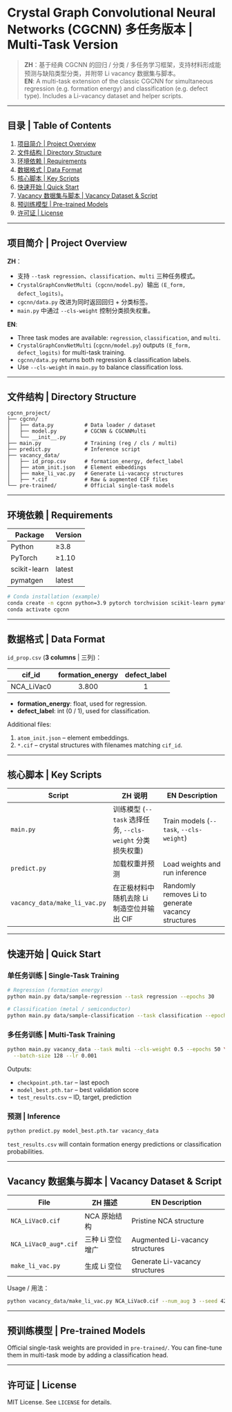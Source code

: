 # Crystal Graph Convolutional Neural Networks (CGCNN) 多任务版本 | Multi-Task Version

> **ZH**：基于经典 CGCNN 的回归 / 分类 / 多任务学习框架，支持材料形成能预测与缺陷类型分类，并附带 Li vacancy 数据集与脚本。  
> **EN**: A multi-task extension of the classic CGCNN for simultaneous regression (e.g. formation energy) and classification (e.g. defect type). Includes a Li-vacancy dataset and helper scripts.

---

## 目录 | Table of Contents

1. [项目简介 | Project Overview](#项目简介--project-overview)  
2. [文件结构 | Directory Structure](#文件结构--directory-structure)  
3. [环境依赖 | Requirements](#环境依赖--requirements)  
4. [数据格式 | Data Format](#数据格式--data-format)  
5. [核心脚本 | Key Scripts](#核心脚本--key-scripts)  
6. [快速开始 | Quick Start](#快速开始--quick-start)  
7. [Vacancy 数据集与脚本 | Vacancy Dataset & Script](#vacancy-数据集与脚本--vacancy-dataset--script)  
8. [预训练模型 | Pre-trained Models](#预训练模型--pre-trained-models)  
9. [许可证 | License](#许可证--license)

---

## 项目简介 | Project Overview

**ZH**：
- 支持 `--task regression`、`classification`、`multi` 三种任务模式。
- `CrystalGraphConvNetMulti`（`cgcnn/model.py`）输出 `(E_form, defect_logits)`。
- `cgcnn/data.py` 改进为同时返回回归 + 分类标签。
- `main.py` 中通过 `--cls-weight` 控制分类损失权重。

**EN**:
- Three task modes are available: `regression`, `classification`, and `multi`.
- `CrystalGraphConvNetMulti` (`cgcnn/model.py`) outputs `(E_form, defect_logits)` for multi-task training.
- `cgcnn/data.py` returns both regression & classification labels.
- Use `--cls-weight` in `main.py` to balance classification loss.

---

## 文件结构 | Directory Structure

```text
cgcnn_project/
├── cgcnn/
│   ├── data.py          # Data loader / dataset
│   ├── model.py         # CGCNN & CGCNNMulti
│   └── __init__.py
├── main.py              # Training (reg / cls / multi)
├── predict.py           # Inference script
├── vacancy_data/
│   ├── id_prop.csv      # formation_energy, defect_label
│   ├── atom_init.json   # Element embeddings
│   ├── make_li_vac.py   # Generate Li-vacancy structures
│   ├── *.cif            # Raw & augmented CIF files
└── pre-trained/         # Official single-task models
```

---

## 环境依赖 | Requirements

| Package | Version |
| ------- | ------- |
| Python  | ≥3.8 |
| PyTorch | ≥1.10 |
| scikit-learn | latest |
| pymatgen | latest |

```bash
# Conda installation (example)
conda create -n cgcnn python=3.9 pytorch torchvision scikit-learn pymatgen -c pytorch -c conda-forge
conda activate cgcnn
```

---

## 数据格式 | Data Format

`id_prop.csv` (**3 columns** | 三列)：

| cif_id | formation_energy | defect_label |
| ------ | :--------------: | :-----------: |
| NCA_LiVac0 | 3.800 | 1 |

- **formation_energy**: float, used for regression.  
- **defect_label**: int (0 / 1), used for classification.

Additional files:  
1. `atom_init.json` – element embeddings.  
2. `*.cif` – crystal structures with filenames matching `cif_id`.

---

## 核心脚本 | Key Scripts

| Script | ZH 说明 | EN Description |
| ------ | ------- | -------------- |
| `main.py` | 训练模型 (`--task` 选择任务, `--cls-weight` 分类损失权重) | Train models (`--task`, `--cls-weight`) |
| `predict.py` | 加载权重并预测 | Load weights and run inference |
| `vacancy_data/make_li_vac.py` | 在正极材料中随机去除 Li 制造空位并输出 CIF | Randomly removes Li to generate vacancy structures |

---

## 快速开始 | Quick Start

### 单任务训练 | Single-Task Training

```bash
# Regression (formation energy)
python main.py data/sample-regression --task regression --epochs 30

# Classification (metal / semiconductor)
python main.py data/sample-classification --task classification --epochs 30
```

### 多任务训练 | Multi-Task Training

```bash
python main.py vacancy_data --task multi --cls-weight 0.5 --epochs 50 \
  --batch-size 128 --lr 0.001
```

Outputs:  
* `checkpoint.pth.tar` – last epoch  
* `model_best.pth.tar` – best validation score  
* `test_results.csv` – ID, target, prediction

### 预测 | Inference

```bash
python predict.py model_best.pth.tar vacancy_data
```

`test_results.csv` will contain formation energy predictions or classification probabilities.

---

## Vacancy 数据集与脚本 | Vacancy Dataset & Script

| File | ZH 描述 | EN Description |
| ---- | ------- | -------------- |
| `NCA_LiVac0.cif` | NCA 原始结构 | Pristine NCA structure |
| `NCA_LiVac0_aug*.cif` | 三种 Li 空位增广 | Augmented Li-vacancy structures |
| `make_li_vac.py` | 生成 Li 空位 | Generate Li-vacancy structures |

Usage / 用法：

```bash
python vacancy_data/make_li_vac.py NCA_LiVac0.cif --num_aug 3 --seed 42
```

---

## 预训练模型 | Pre-trained Models

Official single-task weights are provided in `pre-trained/`. You can fine-tune them in multi-task mode by adding a classification head.

---

## 许可证 | License

MIT License. See `LICENSE` for details.



